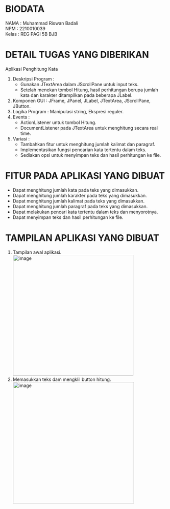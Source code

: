 # BIODATA
NAMA   : Muhammad Riswan Badali<br>
NPM    : 2210010039<br>
Kelas  : REG PAGI 5B BJB<br>

# DETAIL TUGAS YANG DIBERIKAN
Aplikasi Penghitung Kata<br>
1. Deskripsi Program :<br>
   - Gunakan JTextArea dalam JScrollPane untuk input teks.<br>
   - Setelah menekan tombol Hitung, hasil perhitungan berupa jumlah kata dan karakter ditampilkan pada beberapa JLabel.<br>
2. Komponen GUI : JFrame, JPanel, JLabel, JTextArea, JScrollPane, JButton.<br>
3. Logika Program : Manipulasi string, Ekspresi reguler.<br>
4. Events :<br>
   - ActionListener untuk tombol Hitung.<br>
   - DocumentListener pada JTextArea untuk menghitung secara real time.<br>
5. Variasi :<br>
   - Tambahkan fitur untuk menghitung jumlah kalimat dan paragraf.<br>
   - Implementasikan fungsi pencarian kata tertentu dalam teks.<br>
   - Sediakan opsi untuk menyimpan teks dan hasil perhitungan ke file.<br>

# FITUR PADA APLIKASI YANG DIBUAT
- Dapat menghitung jumlah kata pada teks yang dimasukkan.<br>
- Dapat menghitung jumlah karakter pada teks yang dimasukkan.<br>
- Dapat menghitung jumlah kalimat pada teks yang dimasukkan.<br>
- Dapat menghitung jumlah paragraf pada teks yang dimasukkan.<br>
- Dapat melakukan pencari kata tertentu dalam teks dan menyorotnya.<br>
- Dapat menyimpan teks dan hasil perhitungan ke file.<br>

# TAMPILAN APLIKASI YANG DIBUAT
1. Tampilan awal aplikasi.<br>
<img width="377" alt="image" src="https://github.com/user-attachments/assets/42c2b25e-b3dc-4fdb-8eb4-4fc77602c4f5"><br>
2. Memasukkan teks dam mengklil button hitung.<br>
<img width="379" alt="image" src="https://github.com/user-attachments/assets/66251624-799e-4861-b2d6-ee0f778b346f"><br>


